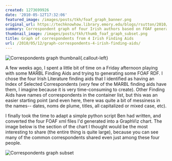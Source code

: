 ```yaml
---
created: 1273699926
date: '2010-05-12T17:32:06'
featured_image: /images/posts/tkh/foaf_graph_banner.png
original_url: https://techknowhow.library.emory.edu/blogs/rsutton/2010/05/12/graph-correspondents-4-irish-finding-aids
summary: Correspondent graph of four Irish authors based on FOAF generated from Finding Aids.
thumbnail_image: /images/posts/tkh/thumb_foaf_graph_subset.png
title: Graph of correspondents from 4 Irish Finding Aids
url: /2010/05/12/graph-correspondents-4-irish-finding-aids/
---
```



![Correspondents graph thumbnail](/images/posts/tkh/thumb_foaf_graph_subset.png){.callout-left}

A few weeks ago, I spent a little bit of time on a Friday afternoon playing with some MARBL Finding Aids and trying to generating some FOAF RDF. I chose the four Irish Literature finding aids that I identified as having an Index of Selected Correspondents (_very_ few of the MARBL finding aids have them, I imagine because it is very time-consuming to create). Other Finding Aids have names of correspondents in the container list, but this was an easier starting point (and even here, there was quite a bit of messiness in the names-- dates, noms de plume, titles, all capitalized or mixed case, etc).

I finally took the time to adapt a simple python script Ben had written, and converted the four FOAF xml files I'd generated into a GraphViz chart. The image below is the section of the chart I thought would be the most interesting to share (the entire thing is quite large), because you can see many of the common correspondents shared even just among these four people.

![Correspondents graph subset](/images/posts/tkh/foaf_graph_subset.png)
